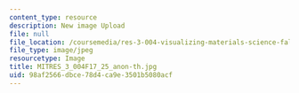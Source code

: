 ```yaml
---
content_type: resource
description: New image Upload
file: null
file_location: /coursemedia/res-3-004-visualizing-materials-science-fall-2017/98af2566dbce78d4ca9e3501b5080acf_MITRES_3_004F17_25_anon-th.jpg
file_type: image/jpeg
resourcetype: Image
title: MITRES_3_004F17_25_anon-th.jpg
uid: 98af2566-dbce-78d4-ca9e-3501b5080acf
---
```

